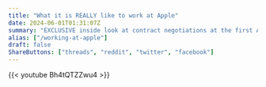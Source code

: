 ```yaml
---
title: "What it is REALLY like to work at Apple"
date: 2024-06-01T01:31:07Z
summary: "EXCLUSIVE inside look at contract negotiations at the first Apple store to unionize."
alias: ["/working-at-apple"]
draft: false
ShareButtons: ["threads", "reddit", "twitter", "facebook"]
---
```

{{< youtube Bh4tQTZZwu4 >}}